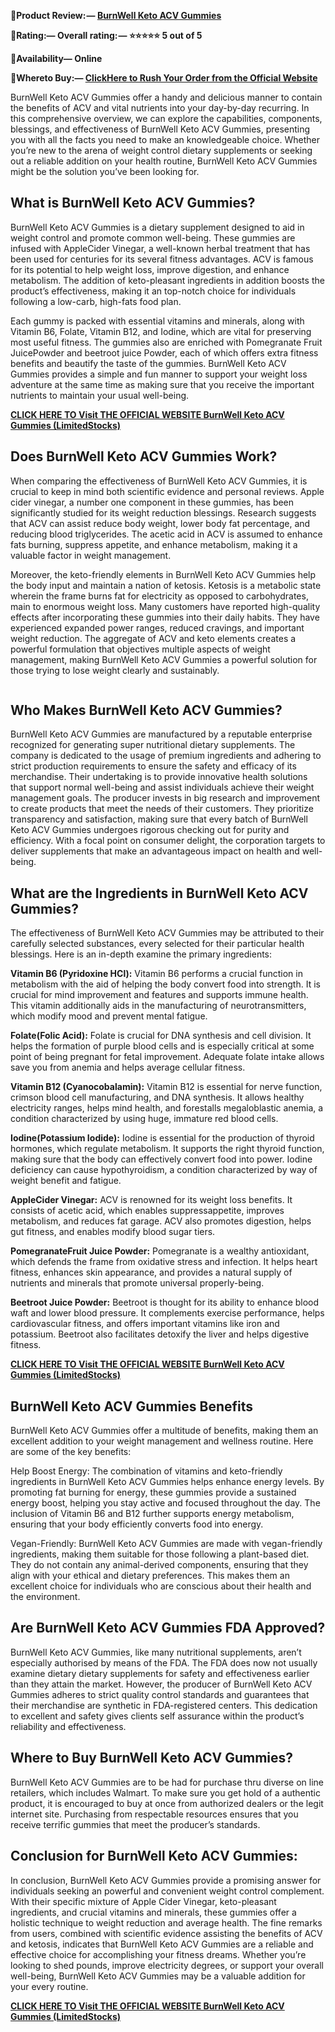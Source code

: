 <p><strong>📣Product Review: &mdash;&nbsp;<a href="https://sales24hour.com/7m5p">BurnWell Keto ACV Gummies</a></strong></p>
<p><strong>&zwj;📣Rating:&mdash; Overall rating: &mdash; ⭐⭐⭐⭐⭐ 5 out of 5</strong></p>
<p><strong>📣Availability&mdash; Online</strong></p>
<p><strong>&zwj;📣Whereto Buy:&mdash;&nbsp;<a href="https://sales24hour.com/7m5p">ClickHere to Rush Your Order from the Official Website</a></strong>&zwj;&zwj;</p>
<p>BurnWell Keto ACV Gummies offer a handy and delicious manner to contain the benefits of ACV and vital nutrients into your day-by-day recurring. In this comprehensive overview, we can explore the capabilities, components, blessings, and effectiveness of BurnWell Keto ACV Gummies, presenting you with all the facts you need to make an knowledgeable choice. Whether you&rsquo;re new to the arena of weight control dietary supplements or seeking out a reliable addition on your health routine, BurnWell Keto ACV Gummies might be the solution you&rsquo;ve been looking for.</p>
<h2><strong>What is BurnWell Keto ACV Gummies?</strong></h2>
<p>BurnWell Keto ACV Gummies is a dietary supplement designed to aid in weight control and promote common well-being. These gummies are infused with AppleCider Vinegar, a well-known herbal treatment that has been used for centuries for its several fitness advantages. ACV is famous for its potential to help weight loss, improve digestion, and enhance metabolism. The addition of keto-pleasant ingredients in addition boosts the product&rsquo;s effectiveness, making it an top-notch choice for individuals following a low-carb, high-fats food plan.</p>
<p>Each gummy is packed with essential vitamins and minerals, along with Vitamin B6, Folate, Vitamin B12, and Iodine, which are vital for preserving most useful fitness. The gummies also are enriched with Pomegranate Fruit JuicePowder and beetroot juice Powder, each of which offers extra fitness benefits and beautify the taste of the gummies. BurnWell Keto ACV Gummies provides a simple and fun manner to support your weight loss adventure at the same time as making sure that you receive the important nutrients to maintain your usual well-being.</p>
<p><strong><a href="https://sales24hour.com/7m5p">CLICK HERE TO Visit THE OFFICIAL WEBSITE BurnWell Keto ACV Gummies (LimitedStocks)</a></strong>&zwj;</p>
<h2><strong>Does BurnWell Keto ACV Gummies Work?</strong></h2>
<p>When comparing the effectiveness of BurnWell Keto ACV Gummies, it is crucial to keep in mind both scientific evidence and personal reviews. Apple cider vinegar, a number one component in these gummies, has been significantly studied for its weight reduction blessings. Research suggests that ACV can assist reduce body weight, lower body fat percentage, and reducing blood triglycerides. The acetic acid in ACV is assumed to enhance fats burning, suppress appetite, and enhance metabolism, making it a valuable factor in weight management.</p>
<p>Moreover, the keto-friendly elements in BurnWell Keto ACV Gummies help the body input and maintain a nation of ketosis. Ketosis is a metabolic state wherein the frame burns fat for electricity as opposed to carbohydrates, main to enormous weight loss. Many customers have reported high-quality effects after incorporating these gummies into their daily habits. They have experienced expanded power ranges, reduced cravings, and important weight reduction. The aggregate of ACV and keto elements creates a powerful formulation that objectives multiple aspects of weight management, making BurnWell Keto ACV Gummies a powerful solution for those trying to lose weight clearly and sustainably.</p>
<p><a href="https://sales24hour.com/7m5p"><img src="https://miro.medium.com/v2/resize:fit:467/1*x-3t1e_yMWi_ksx8c5qYSg.jpeg" alt="" /></a></p>
<h2 id="d078" class="pw-post-body-paragraph mq mr gu ms b mt mu mv mw mx my mz na nb nc nd ne nf ng nh ni nj nk nl nm nn gn bk"><strong class="ms gv">Who Makes BurnWell Keto ACV Gummies?</strong></h2>
<p id="bf75" class="pw-post-body-paragraph mq mr gu ms b mt mu mv mw mx my mz na nb nc nd ne nf ng nh ni nj nk nl nm nn gn bk" data-selectable-paragraph="">BurnWell Keto ACV Gummies are manufactured by a reputable enterprise recognized for generating super nutritional dietary supplements. The company is dedicated to the usage of premium ingredients and adhering to strict production requirements to ensure the safety and efficacy of its merchandise. Their undertaking is to provide innovative health solutions that support normal well-being and assist individuals achieve their weight management goals. The producer invests in big research and improvement to create products that meet the needs of their customers. They prioritize transparency and satisfaction, making sure that every batch of BurnWell Keto ACV Gummies undergoes rigorous checking out for purity and efficiency. With a focal point on consumer delight, the corporation targets to deliver supplements that make an advantageous impact on health and well-being.</p>
<h2><strong>What are the Ingredients in BurnWell Keto ACV Gummies?</strong></h2>
<p>&zwj;The effectiveness of BurnWell Keto ACV Gummies may be attributed to their carefully selected substances, every selected for their particular health blessings. Here is an in-depth examine the primary ingredients:</p>
<p><strong>&zwj;Vitamin B6 (Pyridoxine HCl):</strong>&nbsp;Vitamin B6 performs a crucial function in metabolism with the aid of helping the body convert food into strength. It is crucial for mind improvement and features and supports immune health. This vitamin additionally aids in the manufacturing of neurotransmitters, which modify mood and prevent mental fatigue.&zwj;</p>
<p><strong>Folate(Folic Acid):</strong>&nbsp;Folate is crucial for DNA synthesis and cell division. It helps the formation of purple blood cells and is especially critical at some point of being pregnant for fetal improvement. Adequate folate intake allows save you from anemia and helps average cellular fitness.</p>
<p><strong>Vitamin B12 (Cyanocobalamin):</strong>&nbsp;Vitamin B12 is essential for nerve function, crimson blood cell manufacturing, and DNA synthesis. It allows healthy electricity ranges, helps mind health, and forestalls megaloblastic anemia, a condition characterized by using huge, immature red blood cells.</p>
<p><strong>Iodine(Potassium Iodide):</strong>&nbsp;Iodine is essential for the production of thyroid hormones, which regulate metabolism. It supports the right thyroid function, making sure that the body can effectively convert food into power. Iodine deficiency can cause hypothyroidism, a condition characterized by way of weight benefit and fatigue.</p>
<p><strong>AppleCider Vinegar:</strong>&nbsp;ACV is renowned for its weight loss benefits. It consists of acetic acid, which enables suppressappetite, improves metabolism, and reduces fat garage. ACV also promotes digestion, helps gut fitness, and enables modify blood sugar tiers.</p>
<p><strong>PomegranateFruit Juice Powder:</strong>&nbsp;Pomegranate is a wealthy antioxidant, which defends the frame from oxidative stress and infection. It helps heart fitness, enhances skin appearance, and provides a natural supply of nutrients and minerals that promote universal properly-being.</p>
<p><strong>Beetroot Juice Powder:</strong>&nbsp;Beetroot is thought for its ability to enhance blood waft and lower blood pressure. It complements exercise performance, helps cardiovascular fitness, and offers important vitamins like iron and potassium. Beetroot also facilitates detoxify the liver and helps digestive fitness.</p>
<p><strong><a href="https://sales24hour.com/7m5p">CLICK HERE TO Visit THE OFFICIAL WEBSITE BurnWell Keto ACV Gummies (LimitedStocks)</a></strong>&zwj;</p>
<h2><strong>BurnWell Keto ACV Gummies Benefits</strong></h2>
<p>BurnWell Keto ACV Gummies offer a multitude of benefits, making them an excellent addition to your weight management and wellness routine. Here are some of the key benefits:</p>
<p>Help Boost Energy: The combination of vitamins and keto-friendly ingredients in BurnWell Keto ACV Gummies helps enhance energy levels. By promoting fat burning for energy, these gummies provide a sustained energy boost, helping you stay active and focused throughout the day. The inclusion of Vitamin B6 and B12 further supports energy metabolism, ensuring that your body efficiently converts food into energy.</p>
<p>Vegan-Friendly: BurnWell Keto ACV Gummies are made with vegan-friendly ingredients, making them suitable for those following a plant-based diet. They do not contain any animal-derived components, ensuring that they align with your ethical and dietary preferences. This makes them an excellent choice for individuals who are conscious about their health and the environment.</p>
<h2 id="cb3f" class="pw-post-body-paragraph mq mr gu ms b mt mu mv mw mx my mz na nb nc nd ne nf ng nh ni nj nk nl nm nn gn bk"><strong class="ms gv">Are BurnWell Keto ACV Gummies FDA Approved?</strong></h2>
<p id="dcb8" class="pw-post-body-paragraph mq mr gu ms b mt mu mv mw mx my mz na nb nc nd ne nf ng nh ni nj nk nl nm nn gn bk" data-selectable-paragraph="">BurnWell Keto ACV Gummies, like many nutritional supplements, aren&rsquo;t especially authorised by means of the FDA. The FDA does now not usually examine dietary dietary supplements for safety and effectiveness earlier than they attain the market. However, the producer of BurnWell Keto ACV Gummies adheres to strict quality control standards and guarantees that their merchandise are synthetic in FDA-registered centers. This dedication to excellent and safety gives clients self assurance within the product&rsquo;s reliability and effectiveness.</p>
<h2 id="b087" class="pw-post-body-paragraph mq mr gu ms b mt mu mv mw mx my mz na nb nc nd ne nf ng nh ni nj nk nl nm nn gn bk"><strong class="ms gv">Where to Buy BurnWell Keto ACV Gummies?</strong></h2>
<p id="5a10" class="pw-post-body-paragraph mq mr gu ms b mt mu mv mw mx my mz na nb nc nd ne nf ng nh ni nj nk nl nm nn gn bk" data-selectable-paragraph="">BurnWell Keto ACV Gummies are to be had for purchase thru diverse on line retailers, which includes Walmart. To make sure you get hold of a authentic product, it is encouraged to buy at once from authorized dealers or the legit internet site. Purchasing from respectable resources ensures that you receive terrific gummies that meet the producer&rsquo;s standards.</p>
<h2><strong>Conclusion for BurnWell Keto ACV Gummies:</strong></h2>
<p>In conclusion, BurnWell Keto ACV Gummies provide a promising answer for individuals seeking an powerful and convenient weight control complement. With their specific mixture of Apple Cider Vinegar, keto-pleasant ingredients, and crucial vitamins and minerals, these gummies offer a holistic technique to weight reduction and average health. The fine remarks from users, combined with scientific evidence assisting the benefits of ACV and ketosis, indicates that BurnWell Keto ACV Gummies are a reliable and effective choice for accomplishing your fitness dreams. Whether you&rsquo;re looking to shed pounds, improve electricity degrees, or support your overall well-being, BurnWell Keto ACV Gummies may be a valuable addition for your every routine.</p>
<p><strong><a href="https://sales24hour.com/7m5p">CLICK HERE TO Visit THE OFFICIAL WEBSITE BurnWell Keto ACV Gummies (LimitedStocks)</a></strong></p>
